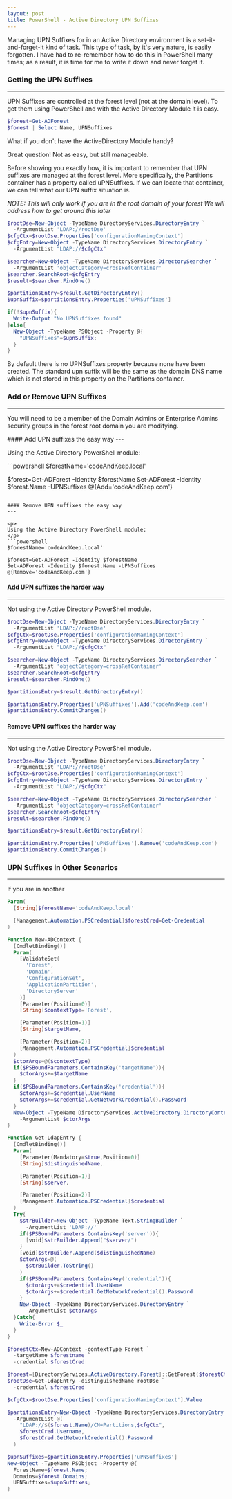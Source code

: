 ```yaml
---
layout: post
title: PowerShell - Active Directory UPN Suffixes
---
```


<p>
Managing UPN Suffixes for in an Active Directory environment is 
a set-it-and-forget-it kind of task. 
This type of task, by it's very nature, is easily forgotten. 
I have had to re-remember how to do this in PowerShell many times;
as a result, it is time for me to write it down and never forget it. 
</p>

### Getting the UPN Suffixes
----

<p>
UPN Suffixes are controlled at the forest level (not at the domain level). 
To get them using PowerShell and with the Active Directory Module it is easy.
</p>

```powershell
$forest=Get-ADForest 
$forest | Select Name, UPNSuffixes
```
<p>
What if you don't have the ActiveDirectory Module handy? 
</p>
<p>
Great question!  
Not as easy, but still manageable.
</p>
<p>
Before showing you exactly how, 
it is important to remember that UPN suffixes are managed at the forest level. 
More specifically, the Partitions container has a property called uPNSuffixes. 
If we can locate that container, we can tell what our UPN suffix situation is.
</p>

*NOTE: This will only work if you are in the root domain of your forest*
*We will address how to get around this later*

```powershell
$rootDse=New-Object -TypeName DirectoryServices.DirectoryEntry `
  -ArgumentList 'LDAP://rootDse'
$cfgCtx=$rootDse.Properties['configurationNamingContext']
$cfgEntry=New-Object -TypeName DirectoryServices.DirectoryEntry `
  -ArgumentList "LDAP://$cfgCtx"

$searcher=New-Object -TypeName DirectoryServices.DirectorySearcher `
  -ArgumentList 'objectCategory=crossRefContainer'
$searcher.SearchRoot=$cfgEntry
$result=$searcher.FindOne()

$partitionsEntry=$result.GetDirectoryEntry()
$upnSuffix=$partitionsEntry.Properties['uPNSuffixes']

if(!$upnSuffix){
  Write-Output "No UPNSuffixes found"
}else{
  New-Object -TypeName PSObject -Property @{
    "UPNSuffixes"=$upnSuffix;
  }
}
```

<p>
By default there is no UPNSuffixes property because none have been created. 
The standard upn suffix will be the same as the domain DNS name which is not 
stored in this property on the Partitions container.
</p>


### Add or Remove UPN Suffixes
----

<p>
You will need to be a member of the Domain Admins or Enterprise Admins 
security groups in the forest root domain you are modifying.
</p>
#### Add UPN suffixes the easy way
---

<p>
Using the Active Directory PowerShell module:
</p>
```powershell
$forestName='codeAndKeep.local'

$forest=Get-ADForest -Identity $forestName
Set-ADForest -Identity $forest.Name -UPNSuffixes @{Add='codeAndKeep.com'}
```

#### Remove UPN suffixes the easy way
---

<p>
Using the Active Directory PowerShell module:
</p>
```powershell
$forestName='codeAndKeep.local'

$forest=Get-ADForest -Identity $forestName
Set-ADForest -Identity $forest.Name -UPNSuffixes @{Remove='codeAndKeep.com'}
```

#### Add UPN suffixes the harder way
---

<p>
Not using the Active Directory PowerShell module. 
</p>

```powershell
$rootDse=New-Object -TypeName DirectoryServices.DirectoryEntry `
  -ArgumentList 'LDAP://rootDse'
$cfgCtx=$rootDse.Properties['configurationNamingContext']
$cfgEntry=New-Object -TypeName DirectoryServices.DirectoryEntry `
  -ArgumentList "LDAP://$cfgCtx"

$searcher=New-Object -TypeName DirectoryServices.DirectorySearcher `
  -ArgumentList 'objectCategory=crossRefContainer'
$searcher.SearchRoot=$cfgEntry
$result=$searcher.FindOne()

$partitionsEntry=$result.GetDirectoryEntry()

$partitionsEntry.Properties['uPNSuffixes'].Add('codeAndKeep.com')
$partitionsEntry.CommitChanges()
```

#### Remove UPN suffixes the harder way
---

<p>
Not using the Active Directory PowerShell module. 
</p>

```powershell
$rootDse=New-Object -TypeName DirectoryServices.DirectoryEntry `
  -ArgumentList 'LDAP://rootDse'
$cfgCtx=$rootDse.Properties['configurationNamingContext']
$cfgEntry=New-Object -TypeName DirectoryServices.DirectoryEntry `
  -ArgumentList "LDAP://$cfgCtx"

$searcher=New-Object -TypeName DirectoryServices.DirectorySearcher `
  -ArgumentList 'objectCategory=crossRefContainer'
$searcher.SearchRoot=$cfgEntry
$result=$searcher.FindOne()

$partitionsEntry=$result.GetDirectoryEntry()

$partitionsEntry.Properties['uPNSuffixes'].Remove('codeAndKeep.com')
$partitionsEntry.CommitChanges()
```

### UPN Suffixes in Other Scenarios
----

<p>
If you are in another
</p>


```powershell
Param(
  [String]$forestName='codeAndKeep.local'

  [Management.Automation.PSCredential]$forestCred=Get-Credential
)

Function New-ADContext {
  [CmdletBinding()]
  Param(
    [ValidateSet(
      'Forest',
      'Domain',
      'ConfigurationSet',
      'ApplicationPartition',
      'DirectoryServer'
    )]
    [Parameter(Position=0)]
    [String]$contextType='Forest',

    [Parameter(Position=1)]
    [String]$targetName,

    [Parameter(Position=2)]
    [Management.Automation.PSCredential]$credential
  )
  $ctorArgs=@($contextType)
  if($PSBoundParameters.ContainsKey('targetName')){
    $ctorArgs+=$targetName
  }
  if($PSBoundParameters.ContainsKey('credential')){
    $ctorArgs+=$credential.UserName
    $ctorArgs+=$credential.GetNetworkCredential().Password
  }
  New-Object -TypeName DirectoryServices.ActiveDirectory.DirectoryContext `
    -ArgumentList $ctorArgs
}

Function Get-LdapEntry {
  [CmdletBinding()]
  Param(
    [Parameter(Mandatory=$true,Position=0)]
    [String]$distinguishedName,

    [Parameter(Position=1)]
    [String]$server,

    [Parameter(Position=2)]
    [Management.Automation.PSCredential]$credential
  )
  Try{
    $strBuilder=New-Object -TypeName Text.StringBuilder `
      -ArgumentList 'LDAP://'
    if($PSBoundParameters.ContainsKey('server')){
      [void]$strBuilder.Append("$server/")
    }
    [void]$strBuilder.Append($distinguishedName)
    $ctorArgs=@(
      $strBuilder.ToString()
    )
    if($PSBoundParameters.ContainsKey('credential')){
      $ctorArgs+=$credential.UserName
      $ctorArgs+=$credential.GetNetworkCredential().Password
    }
    New-Object -TypeName DirectoryServices.DirectoryEntry `
      -ArgumentList $ctorArgs
  }Catch{
    Write-Error $_
  }
}

$forestCtx=New-ADContext -contextType Forest `
  -targetName $forestname `
  -credential $forestCred

$forest=[DirectoryServices.ActiveDirectory.Forest]::GetForest($forestCtx)
$rootDse=Get-LdapEntry -distinguishedName rootDse `
  -credential $forestCred

$cfgCtx=$rootDse.Properties['configurationNamingContext'].Value

$partitionsEntry=New-Object -TypeName DirectoryServices.DirectoryEntry `
  -ArgumentList @(
    "LDAP://$($forest.Name)/CN=Partitions,$cfgCtx",
    $forestCred.Username,
    $forestCred.GetNetworkCredential().Password
  )

$upnSuffixes=$partitionsEntry.Properties['uPNSuffixes']
New-Object -TypeName PSObject -Property @{
  ForestName=$forest.Name;
  Domains=$forest.Domains;
  UPNSuffixes=$upnSuffixes;
}
```
